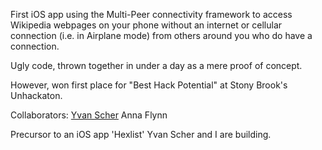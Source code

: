 First iOS app using the Multi-Peer connectivity framework to access Wikipedia webpages on your phone without an internet or cellular connection (i.e. in Airplane mode) from others around you who do have a connection.

Ugly code, thrown together in under a day as a mere proof of concept. 

However, won first place for "Best Hack Potential" at Stony Brook's Unhackaton.

Collaborators: <a href = "https://github.com/yvan">Yvan Scher</a> Anna Flynn

Precursor to an iOS app 'Hexlist' Yvan Scher and I are building.


